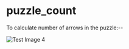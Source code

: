 # puzzle_count
To calculate number of arrows in the puzzle:--


![Test Image 4](https://github.com/redcrix/puzzle_count/blob/master/resulting_image.png)
